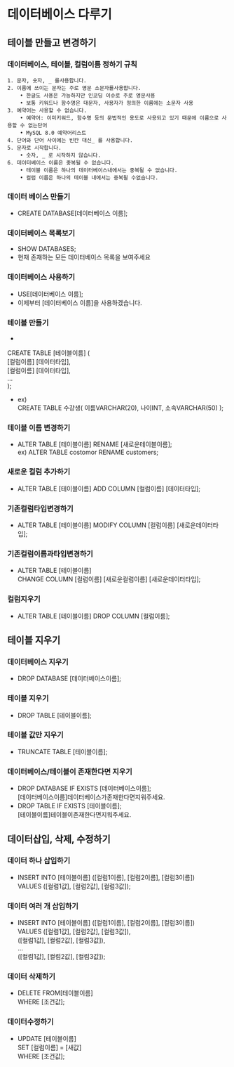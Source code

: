 # 데이터베이스 다루기
## 테이블 만들고 변경하기
### 데이터베이스, 테이블, 컬럼이름 정하기 규칙
    1. 문자, 숫자, _ 를사용합니다.
    2. 이름에 쓰이는 문자는 주로 영문 소문자를사용합니다.
        • 한글도 사용은 가능하지만 인코딩 이슈로 주로 영문사용
        • 보통 키워드나 함수명은 대문자, 사용자가 정의한 이름에는 소문자 사용
    3. 예약어는 사용할 수 없습니다.
        • 예약어: 이미키워드, 함수명 등의 문법적인 용도로 사용되고 있기 때문에 이름으로 사용할 수 없는단어
        • MySQL 8.0 예약어리스트
    4. 단어와 단어 사이에는 빈칸 대신_ 를 사용합니다.
    5. 문자로 시작합니다.
        • 숫자, _ 로 시작하지 않습니다.
    6. 데이터베이스 이름은 중복될 수 없습니다.
        • 테이블 이름은 하나의 데이터베이스내에서는 중복될 수 없습니다.
        • 컬럼 이름은 하나의 테이블 내에서는 중복될 수없습니다.
        
### 데이터 베이스 만들기
- CREATE DATABASE[데이터베이스 이름];

### 데이터베이스 목록보기
- SHOW DATABASES;
- 현재 존재하는 모든 데이터베이스 목록을 보여주세요 

### 데이터베이스 사용하기
- USE[데이터베이스 이름];
- 이제부터 [데이터베이스 이름]을 사용하겠습니다.

### 테이블 만들기
-   
CREATE TABLE [테이블이름] (  
        [컬럼이름] [데이터타입],  
        [컬럼이름] [데이터타입],  
        …  
);

- ex)  
CREATE TABLE 수강생(
        이름VARCHAR(20),
        나이INT,
        소속VARCHAR(50)
);

### 테이블 이름 변경하기
- ALTER TABLE [테이블이름] RENAME [새로운테이블이름];   
  ex) ALTER TABLE costomor RENAME customers;

### 새로운 컬럼 추가하기
- ALTER TABLE [테이블이름] ADD COLUMN [컬럼이름] [데이터타입];

### 기존컬럼타입변경하기
- ALTER TABLE [테이블이름] MODIFY COLUMN [컬럼이름] [새로운데이터타입];

### 기존컬럼이름과타입변경하기
- ALTER TABLE [테이블이름]  
CHANGE COLUMN [컬럼이름] [새로운컬럼이름] [새로운데이터타입];

### 컬럼지우기
- ALTER TABLE [테이블이름] DROP COLUMN [컬럼이름];

## 테이블 지우기

### 데이터베이스 지우기
- DROP DATABASE [데이터베이스이름];

### 테이블 지우기
- DROP TABLE [테이블이름];

### 테이블 값만 지우기
- TRUNCATE TABLE [테이블이름];

### 데이터베이스/테이블이 존재한다면 지우기
- DROP DATABASE IF EXISTS [데이터베이스이름];  
[데이터베이스이름]데이터베이스가존재한다면지워주세요.
- DROP TABLE IF EXISTS [테이블이름];  
[테이블이름]테이블이존재한다면지워주세요.

## 데이터삽입, 삭제, 수정하기

### 데이터 하나 삽입하기
- INSERT INTO [테이블이름] ([컬럼1이름], [컬럼2이름], [컬럼3이름])  
VALUES ([컬럼1값], [컬럼2값], [컬럼3값]);

### 데이터 여러 개 삽입하기
- INSERT INTO [테이블이름] ([컬럼1이름], [컬럼2이름], [컬럼3이름])  
VALUES ([컬럼1값], [컬럼2값], [컬럼3값]),  
        ([컬럼1값], [컬럼2값], [컬럼3값]),    
        …    
        ([컬럼1값], [컬럼2값], [컬럼3값]);

### 데이터 삭제하기
- DELETE FROM[테이블이름]  
WHERE [조건값];

### 데이터수정하기
- UPDATE [테이블이름]  
SET [컬럼이름] = [새값]  
WHERE [조건값];


```python

```
